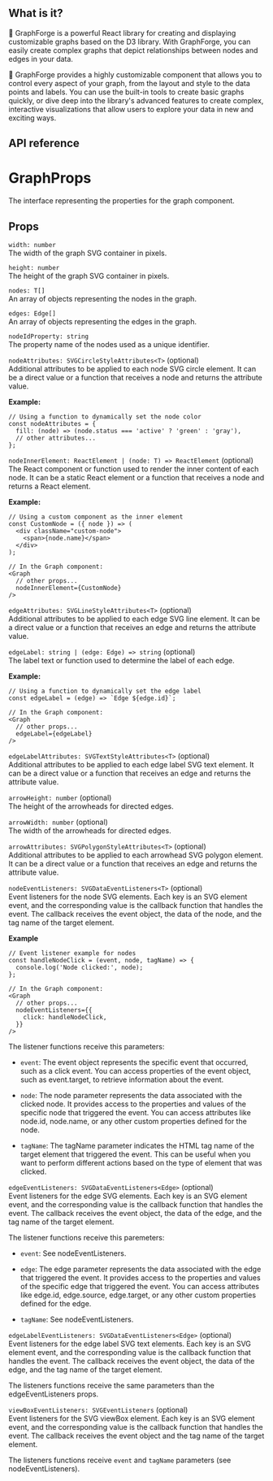 ## What is it?

💪 GraphForge is a  powerful React library for creating and displaying customizable graphs based on the D3 library. With GraphForge, you can easily create complex graphs that depict relationships between nodes and edges in your data.

🔧 GraphForge provides a highly customizable component that allows you to control every aspect of your graph, from the layout and style to the data points and labels. You can use the built-in tools to create basic graphs quickly, or dive deep into the library's advanced features to create complex, interactive visualizations that allow users to explore your data in new and exciting ways.

## API reference

# GraphProps

The interface representing the properties for the graph component.

## Props

`width: number`  
The width of the graph SVG container in pixels.

`height: number`  
The height of the graph SVG container in pixels.

`nodes: T[]`  
An array of objects representing the nodes in the graph.

`edges: Edge[]`   
An array of objects representing the edges in the graph.

`nodeIdProperty: string`  
The property name of the nodes used as a unique identifier.

`nodeAttributes: SVGCircleStyleAttributes<T>` (optional)  
Additional attributes to be applied to each node SVG circle element. It can be a direct value or a function that receives a node and returns the attribute value.

**Example:**

```tsx
// Using a function to dynamically set the node color
const nodeAttributes = {
  fill: (node) => (node.status === 'active' ? 'green' : 'gray'),
  // other attributes...
};
```

`nodeInnerElement: ReactElement | (node: T) => ReactElement` (optional)  
The React component or function used to render the inner content of each node. It can be a static React element or a function that receives a node and returns a React element.

**Example:**

```tsx
// Using a custom component as the inner element
const CustomNode = ({ node }) => (
  <div className="custom-node">
    <span>{node.name}</span>
  </div>
);

// In the Graph component:
<Graph
  // other props...
  nodeInnerElement={CustomNode}
/>
```

`edgeAttributes: SVGLineStyleAttributes<T>` (optional)  
Additional attributes to be applied to each edge SVG line element. It can be a direct value or a function that receives an edge and returns the attribute value.

`edgeLabel: string | (edge: Edge) => string` (optional)  
The label text or function used to determine the label of each edge.

**Example:**
```tsx
// Using a function to dynamically set the edge label
const edgeLabel = (edge) => `Edge ${edge.id}`;

// In the Graph component:
<Graph
  // other props...
  edgeLabel={edgeLabel}
/>
```

`edgeLabelAttributes: SVGTextStyleAttributes<T>` (optional)  
Additional attributes to be applied to each edge label SVG text element. It can be a direct value or a function that receives an edge and returns the attribute value.

`arrowHeight: number` (optional)  
The height of the arrowheads for directed edges.

`arrowWidth: number` (optional)  
The width of the arrowheads for directed edges.

`arrowAttributes: SVGPolygonStyleAttributes<T>` (optional)  
Additional attributes to be applied to each arrowhead SVG polygon element. It can be a direct value or a function that receives an edge and returns the attribute value.

`nodeEventListeners: SVGDataEventListeners<T>` (optional)  
Event listeners for the node SVG elements. Each key is an SVG element event, and the corresponding value is the callback function that handles the event. The callback receives the event object, the data of the node, and the tag name of the target element.

**Example**
```tsx
// Event listener example for nodes
const handleNodeClick = (event, node, tagName) => {
  console.log('Node clicked:', node);
};

// In the Graph component:
<Graph
  // other props...
  nodeEventListeners={{
    click: handleNodeClick,
  }}
/>
```

The listener functions receive this parameters:

- `event`: The event object represents the specific event that occurred, such as a click event. You can access properties of the event object, such as event.target, to retrieve information about the event.

- `node`: The node parameter represents the data associated with the clicked node. It provides access to the properties and values of the specific node that triggered the event. You can access attributes like node.id, node.name, or any other custom properties defined for the node.

- `tagName`: The tagName parameter indicates the HTML tag name of the target element that triggered the event. This can be useful when you want to perform different actions based on the type of element that was clicked.

`edgeEventListeners: SVGDataEventListeners<Edge>` (optional)  
Event listeners for the edge SVG elements. Each key is an SVG element event, and the corresponding value is the callback function that handles the event. The callback receives the event object, the data of the edge, and the tag name of the target element.

The listener functions receive this paremeters:

- `event`: See nodeEventListeners.

- `edge`: The edge parameter represents the data associated with the edge that triggered the event. It provides access to the properties and values of the specific edge that triggered the event. You can access attributes like edge.id, edge.source, edge.target, or any other custom properties defined for the edge.

- `tagName`: See nodeEventListeners.

`edgeLabelEventListeners: SVGDataEventListeners<Edge>` (optional)  
Event listeners for the edge label SVG text elements. Each key is an SVG element event, and the corresponding value is the callback function that handles the event. The callback receives the event object, the data of the edge, and the tag name of the target element.

The listeners functions receive the same parameters than the edgeEventListeners props.

`viewBoxEventListeners: SVGEventListeners` (optional)  
Event listeners for the SVG viewBox element. Each key is an SVG element event, and the corresponding value is the callback function that handles the event. The callback receives the event object and the tag name of the target element.

The listeners functions receive `event` and `tagName` parameters (see nodeEventListeners).
